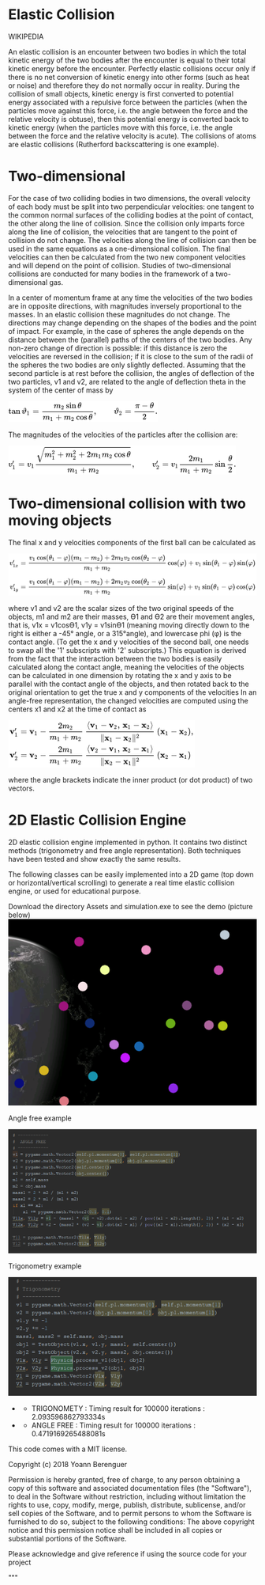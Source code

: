 # Elastic Collision 

WIKIPEDIA

An elastic collision is an encounter between two bodies in which the total kinetic energy of the two bodies after the encounter is equal to their total kinetic energy before the encounter. Perfectly elastic collisions occur only if there is no net conversion of kinetic energy into other forms (such as heat or noise) and therefore they do not normally occur in reality.
During the collision of small objects, kinetic energy is first converted to potential energy associated with a repulsive force between the particles (when the particles move against this force, i.e. the angle between the force and the relative velocity is obtuse), then this potential energy is converted back to kinetic energy (when the particles move with this force, i.e. the angle between the force and the relative velocity is acute).
The collisions of atoms are elastic collisions (Rutherford backscattering is one example).

# Two-dimensional
For the case of two colliding bodies in two dimensions, the overall velocity of each body must be split into two perpendicular velocities: one tangent to the common normal surfaces of the colliding bodies at the point of contact, the other along the line of collision. Since the collision only imparts force along the line of collision, the velocities that are tangent to the point of collision do not change. The velocities along the line of collision can then be used in the same equations as a one-dimensional collision. The final velocities can then be calculated from the two new component velocities and will depend on the point of collision. Studies of two-dimensional collisions are conducted for many bodies in the framework of a two-dimensional gas.

In a center of momentum frame at any time the velocities of the two bodies are in opposite directions, with magnitudes inversely proportional to the masses. In an elastic collision these magnitudes do not change. The directions may change depending on the shapes of the bodies and the point of impact. For example, in the case of spheres the angle depends on the distance between the (parallel) paths of the centers of the two bodies. Any non-zero change of direction is possible: if this distance is zero the velocities are reversed in the collision; if it is close to the sum of the radii of the spheres the two bodies are only slightly deflected.
Assuming that the second particle is at rest before the collision, the angles of deflection of the two particles, v1 and v2, 
are related to the angle of deflection theta in the system of the center of mass by

![alt text](https://github.com/yoyoberenguer/2DElasticCollision/blob/master/math1.png)

The magnitudes of the velocities of the particles after the collision are:

![alt text](https://github.com/yoyoberenguer/2DElasticCollision/blob/master/math2.png)

# Two-dimensional collision with two moving objects

The final x and y velocities components of the first ball can be calculated as

![alt text](https://github.com/yoyoberenguer/2DElasticCollision/blob/master/math3.png)

where v1 and v2 are the scalar sizes of the two original speeds of the objects, m1 and m2 are their masses, Ɵ1 and Ɵ2 
are their movement angles, that is, v1x = v1cosƟ1, v1y = v1sinƟ1 (meaning moving directly down to the right is either a -45° angle, or a 315°angle), and lowercase phi (φ) is the contact angle. (To get the x and y velocities of the second ball, one needs to swap all the '1' subscripts with '2' subscripts.)
This equation is derived from the fact that the interaction between the two bodies is easily calculated along the contact angle, meaning the velocities of the objects can be calculated in one dimension by rotating the x and y axis to be parallel with the contact angle of the objects, and then rotated back to the original orientation to get the true x and y components of the velocities
In an angle-free representation, the changed velocities are computed using the centers x1 and x2 at the time of contact as

![alt text](https://github.com/yoyoberenguer/2DElasticCollision/blob/master/math4.png)

where the angle brackets indicate the inner product (or dot product) of two vectors.

# 2D Elastic Collision Engine

2D elastic collision engine implemented in python. 
It contains two distinct methods (trigonometry and free angle representation). 
Both techniques have been tested and show exactly the same results. 

The following classes can be easily implemented into a 2D game (top down or horizontal/vertical scrolling) to generate
a real time elastic collision engine, or used for educational purpose. 

Download the directory Assets and simulation.exe to see the demo (picture below)
![alt text](https://github.com/yoyoberenguer/2DElasticCollision/blob/master/2DCollisionEngine.png)

Angle free example

![alt text](https://github.com/yoyoberenguer/2DElasticCollision/blob/master/AngleFree.png)

Trigonometry example

![alt text](https://github.com/yoyoberenguer/2DElasticCollision/blob/master/Trigonometry.png)
                

* - TRIGONOMETY : Timing result for 100000 iterations  : 2.093596862793334s
* - ANGLE FREE  : Timing result for 100000 iterations  : 0.4719169265488081s

This code comes with a MIT license.

Copyright (c) 2018 Yoann Berenguer

Permission is hereby granted, free of charge, to any person obtaining a copy
of this software and associated documentation files (the "Software"), to deal
in the Software without restriction, including without limitation the rights
to use, copy, modify, merge, publish, distribute, sublicense, and/or sell
copies of the Software, and to permit persons to whom the Software is
furnished to do so, subject to the following conditions:
The above copyright notice and this permission notice shall be included in all
copies or substantial portions of the Software.

Please acknowledge and give reference if using the source code for your project

"""

